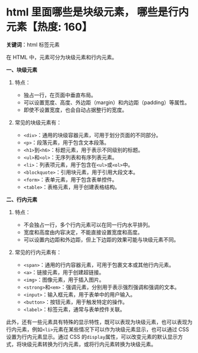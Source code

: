 # html 里面哪些是块级元素， 哪些是行内元素【热度: 160】

**关键词**：html 标签元素

在 HTML 中，元素可分为块级元素和行内元素。

**一、块级元素**

1. 特点：

   - 独占一行，在页面中垂直布局。
   - 可以设置宽度、高度、外边距（margin）和内边距（padding）等属性。
   - 即使不设置宽度，也会自动占据整行的宽度。

2. 常见的块级元素有：
   - `<div>`：通用的块级容器元素，可用于划分页面的不同部分。
   - `<p>`：段落元素，用于包含文本段落。
   - `<h1>`到`<h6>`：标题元素，用于表示不同级别的标题。
   - `<ul>`和`<ol>`：无序列表和有序列表元素。
   - `<li>`：列表项元素，用于包含在`<ul>`或`<ol>`中。
   - `<blockquote>`：引用块元素，用于引用大段文本。
   - `<form>`：表单元素，用于包含表单控件。
   - `<table>`：表格元素，用于创建表格结构。

**二、行内元素**

1. 特点：

   - 不会独占一行，多个行内元素可以在同一行内水平排列。
   - 宽度和高度由内容决定，不能直接设置宽度和高度。
   - 可以设置内边距和外边距，但上下边距的效果可能与块级元素不同。

2. 常见的行内元素有：
   - `<span>`：通用的行内容器元素，可用于包裹文本或其他行内元素。
   - `<a>`：链接元素，用于创建超链接。
   - `<img>`：图像元素，用于插入图片。
   - `<strong>`和`<em>`：强调元素，分别用于表示强烈强调和强调的文本。
   - `<input>`：输入框元素，用于表单中的用户输入。
   - `<button>`：按钮元素，用于触发特定的操作。
   - `<label>`：标签元素，通常与表单控件关联。

此外，还有一些元素具有特殊的显示特性，既可以表现为块级元素，也可以表现为行内元素，例如`<li>`元素在某些情况下可以作为块级元素显示，也可以通过 CSS 设置为行内元素显示。通过 CSS 的`display`属性，可以改变元素的默认显示方式，将块级元素转换为行内元素，或将行内元素转换为块级元素。